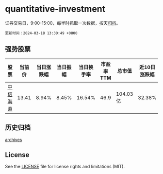 # quantitative-investment

证券交易日，9:00-15:00，每半时抓取一次数据，按天[归档](archives)。

`更新时间：2024-03-18 13:30:49 +0800`

## 强势股票

|股票|当前价|当日涨跌幅|当日振幅|当日换手率|市盈率TTM|总市值|近10日涨跌幅|
|----|----|----|----|----|----|----|----|
|[中信海直](https://xueqiu.com/S/SZ000099)|13.41|8.94%|8.45%|16.54%|46.9|104.03亿|32.38%|

## 历史归档

[archives](archives)

## License

See the [LICENSE](LICENSE) file for license rights and limitations (MIT).